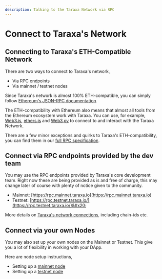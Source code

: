 ```yaml
---
description: Talking to the Taraxa Network via RPC
---
```


# Connect to Taraxa's Network

## Connecting to Taraxa's ETH-Compatible Network&#x20;

There are two ways to connect to Taraxa's network,

* Via RPC endpoints&#x20;
* Via mainnet / testnet nodes

Since Taraxa's network is almost 100% ETH-compatible, you can simply follow [Ethereum's JSON-RPC documentation](https://ethereum.org/en/developers/docs/apis/json-rpc/#usage-example).&#x20;

The ETH-compatibility with Ethereum also means that almost all tools from the Ethereum ecosystem work with Taraxa. You can use, for example, [Web3.js](https://web3js.org/), [ethers.js](https://docs.ethers.io/v5/) and [Web3.py](https://web3py.readthedocs.io/en/latest/) to connect to and interact with the Taraxa Network.

There are a few minor exceptions and quirks to Taraxa's ETH-compatibility, you can find them in our [full RPC specification](taraxa-rpc-specifications.md).&#x20;



## Connect via RPC endpoints provided by the dev team&#x20;

You may use the RPC endpoints provided by Taraxa's core development team. Right now these are being provided as is and free of charge, this may change later of course with plenty of notice given to the community.&#x20;

* Mainnet: [https://rpc.mainnet.taraxa.io](https://rpc.mainnet.taraxa.io)
* Testnet: [https://rpc.testnet.taraxa.io/](https://rpc.testnet.taraxa.io/)&#x20;

More details on [Taraxa's network connections](../wallet/taraxas-network-connection-details.md), including chain-ids etc.&#x20;



## Connect via your own Nodes

You may also set up your own nodes on the Mainnet or Testnet. This give you a lot of flexibility in working with your DApp.&#x20;

Here are node setup instructions,&#x20;

* Setting up a [mainnet node](../join-the-mainnet-candidate/mainnet-quick-start.md)&#x20;
* Setting up a [testnet node](../node-setup/testnet\_node\_setup/)&#x20;
